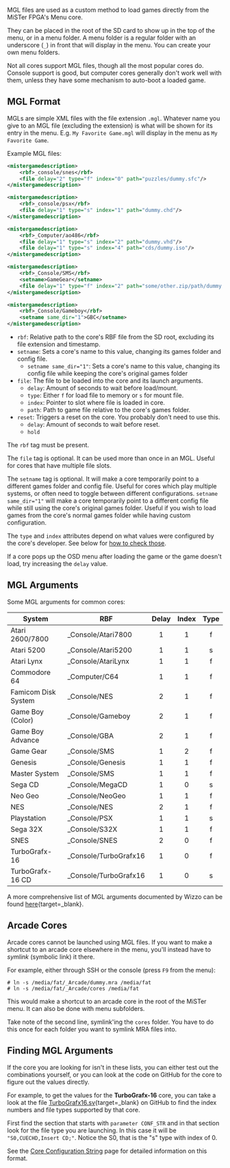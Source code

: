 MGL files are used as a custom method to load games directly from the MiSTer FPGA's Menu core.

They can be placed in the root of the SD card to show up in the top of the menu, or in a menu folder. A menu folder is a regular folder with an underscore (`_`) in front that will display in the menu. You can create your own menu folders.

Not all cores support MGL files, though all the most popular cores do. Console support is good, but computer cores generally don't work well with them, unless they have some mechanism to auto-boot a loaded game.

## MGL Format

MGLs are simple XML files with the file extension `.mgl`. Whatever name you give to an MGL file (excluding the extension) is what will be shown for its entry in the menu. E.g. `My Favorite Game.mgl` will display in the menu as `My Favorite Game`.

Example MGL files:

```xml
<mistergamedescription>
	<rbf>_console/snes</rbf>
	<file delay="2" type="f" index="0" path="puzzles/dummy.sfc"/>
</mistergamedescription>
```

```xml
<mistergamedescription>
	<rbf>_console/psx</rbf>
	<file delay="1" type="s" index="1" path="dummy.chd"/>
</mistergamedescription>
```

```xml
<mistergamedescription>
	<rbf>_Computer/ao486</rbf>
	<file delay="1" type="s" index="2" path="dummy.vhd"/>
	<file delay="1" type="s" index="4" path="cds/dummy.iso"/>
</mistergamedescription>
```

```xml
<mistergamedescription>
	<rbf>_Console/SMS</rbf>
	<setname>GameGear</setname>
	<file delay="1" type="f" index="2" path="some/other.zip/path/dummy.gg"/>
</mistergamedescription>
```

```xml
<mistergamedescription>
	<rbf>_Console/Gameboy</rbf>
	<setname same_dir="1">GBC</setname>
</mistergamedescription>
```

* `rbf`: Relative path to the core's RBF file from the SD root, excluding its file extension and timestamp.
* `setname`: Sets a core's name to this value, changing its games folder and config file.
    * `setname same_dir="1"`: Sets a core's name to this value, changing its config file while keeping the core's original games folder
* `file`: The file to be loaded into the core and its launch arguments.
    * `delay`: Amount of seconds to wait before load/mount.
    * `type`: Either `f` for load file to memory or `s` for mount file.
    * `index`: Pointer to slot where file is loaded in core.
    * `path`: Path to game file relative to the core's games folder.
* `reset`: Triggers a reset on the core. You probably don't need to use this.
    * `delay`: Amount of seconds to wait before reset.
	* `hold`

The `rbf` tag must be present.

The `file` tag is optional. It can be used more than once in an MGL. Useful for cores that have multiple file slots.

The `setname` tag is optional. It will make a core temporarily point to a different games folder and config file. Useful for cores which play multiple systems, or often need to toggle between different configurations. `setname same_dir="1"` will make a core temporarily point to a different config file while still using the core's original games folder. Useful if you wish to load games from the core's normal games folder while having custom configuration.

The `type` and `index` attributes depend on what values were configured by the core's developer. See below for [how to check those](#finding-mgl-arguments).

If a core pops up the OSD menu after loading the game or the game doesn't load, try increasing the `delay` value.

## MGL Arguments

Some MGL arguments for common cores:

| System              | RBF                   | Delay | Index   | Type |
| ------------------- | --------------------- | :---: | :-----: | :--: |
| Atari 2600/7800     | _Console/Atari7800    | 1     | 1       | f    |
| Atari 5200          | _Console/Atari5200    | 1     | 1       | s    |
| Atari Lynx          | _Console/AtariLynx    | 1     | 1       | f    |
| Commodore 64        | _Computer/C64         | 1     | 1       | f    |
| Famicom Disk System | _Console/NES          | 2     | 1       | f    |
| Game Boy (Color)    | _Console/Gameboy      | 2     | 1       | f    |
| Game Boy Advance    | _Console/GBA          | 2     | 1       | f    |
| Game Gear           | _Console/SMS          | 1     | 2       | f    |
| Genesis             | _Console/Genesis      | 1     | 1       | f    |
| Master System       | _Console/SMS          | 1     | 1       | f    |
| Sega CD             | _Console/MegaCD       | 1     | 0       | s    |
| Neo Geo             | _Console/NeoGeo       | 1     | 1       | f    |
| NES                 | _Console/NES          | 2     | 1       | f    |
| Playstation         | _Console/PSX          | 1     | 1       | s    |
| Sega 32X            | _Console/S32X         | 1     | 1       | f    |
| SNES                | _Console/SNES         | 2     | 0       | f    |
| TurboGrafx-16       | _Console/TurboGrafx16 | 1     | 0       | f    |
| TurboGrafx-16 CD    | _Console/TurboGrafx16 | 1     | 0       | s    |

A more comprehensive list of MGL arguments documented by Wizzo can be found [here](https://github.com/wizzomafizzo/mrext/blob/main/docs/systems.md){target=_blank}.

## Arcade Cores

Arcade cores cannot be launched using MGL files. If you want to make a shortcut to an arcade core elsewhere in the menu, you'll instead have to *symlink* (symbolic link) it there.

For example, either through SSH or the console (press `F9` from the menu):
```
# ln -s /media/fat/_Arcade/dummy.mra /media/fat
# ln -s /media/fat/_Arcade/cores /media/fat
```

This would make a shortcut to an arcade core in the root of the MiSTer menu. It can also be done with menu subfolders.

Take note of the second line, symlink'ing the `cores` folder. You have to do this once for each folder you want to symlink MRA files into.

## Finding MGL Arguments

If the core you are looking for isn't in these lists, you can either test out the combinations yourself, or you can look at the code on GitHub for the core to figure out the values directly.

For example, to get the values for the **TurboGrafx-16** core, you can take a look at the file [TurboGrafx16.sv](https://github.com/MiSTer-devel/TurboGrafx16_MiSTer/blob/master/TurboGrafx16.sv){target=_blank} on GitHub to find the index numbers and file types supported by that core.

First find the section that starts with `parameter CONF_STR` and in that section look for the file type you are launching. In this case it will be `"S0,CUECHD,Insert CD;"`. Notice the S0, that is the "s" type with index of 0.

See the [Core Configuration String](../developer/conf_str.md) page for detailed information on this format.
